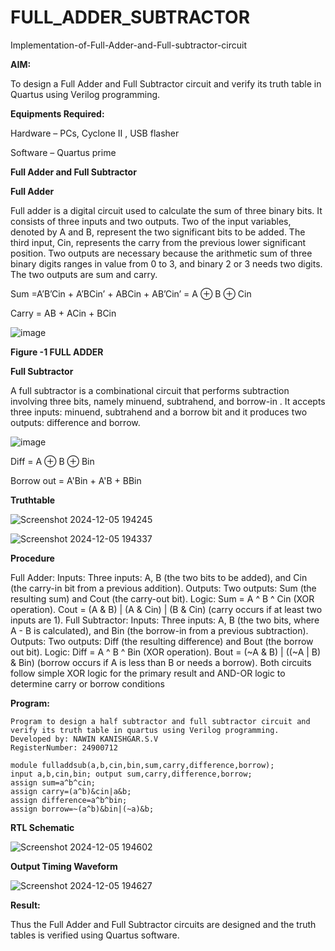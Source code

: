 # FULL_ADDER_SUBTRACTOR

Implementation-of-Full-Adder-and-Full-subtractor-circuit

**AIM:**

To design a Full Adder and Full Subtractor circuit and verify its truth table in Quartus using Verilog programming.

**Equipments Required:**

Hardware – PCs, Cyclone II , USB flasher

Software – Quartus prime

**Full Adder and Full Subtractor**

**Full Adder**

Full adder is a digital circuit used to calculate the sum of three binary bits. It consists of three inputs and two outputs. Two of the input variables, denoted by A and B, represent the two significant bits to be added. The third input, Cin, represents the carry from the previous lower significant position. Two outputs are necessary because the arithmetic sum of three binary digits ranges in value from 0 to 3, and binary 2 or 3 needs two digits. The two outputs are sum and carry.

Sum =A’B’Cin + A’BCin’ + ABCin + AB’Cin’ = A ⊕ B ⊕ Cin 

Carry = AB + ACin + BCin

![image](https://github.com/naavaneetha/FULL_ADDER_SUBTRACTOR/assets/154305477/0f30ba51-5ffb-4198-845f-18e054f675e7)

**Figure -1 FULL ADDER**

**Full Subtractor**

A full subtractor is a combinational circuit that performs subtraction involving three bits, namely minuend, subtrahend, and borrow-in . It accepts three inputs: minuend, subtrahend and a borrow bit and it produces two outputs: difference and borrow.

![image](https://github.com/naavaneetha/FULL_ADDER_SUBTRACTOR/assets/154305477/02b24f51-ab51-4304-9ad6-7b81ffc1ead5)

Diff = A ⊕ B ⊕ Bin 

Borrow out = A'Bin + A'B + BBin

**Truthtable**

![Screenshot 2024-12-05 194245](https://github.com/user-attachments/assets/f8aecc00-0d36-40d2-82e9-4dbfaad40e7f)

![Screenshot 2024-12-05 194337](https://github.com/user-attachments/assets/f327b577-b9b0-4502-8ebe-8542d064f1a2)


**Procedure**

Full Adder: Inputs: Three inputs: A, B (the two bits to be added), and Cin (the carry-in bit from a
previous addition). Outputs: Two outputs: Sum (the resulting sum) and Cout (the carry-out bit).
Logic: Sum = A ^ B ^ Cin (XOR operation). Cout = (A & B) | (A & Cin) | (B & Cin) (carry occurs if at
least two inputs are 1).
Full Subtractor: Inputs: Three inputs: A, B (the two bits, where A - B is calculated), and Bin (the
borrow-in from a previous subtraction). Outputs: Two outputs: Diff (the resulting difference) and
Bout (the borrow out bit). Logic: Diff = A ^ B ^ Bin (XOR operation). Bout = (~A & B) | ((~A | B) &
Bin) (borrow occurs if A is less than B or needs a borrow). Both circuits follow simple XOR logic for
the primary result and AND-OR logic to determine carry or borrow conditions

**Program:**

```
Program to design a half subtractor and full subtractor circuit and verify its truth table in quartus using Verilog programming.
Developed by: NAWIN KANISHGAR.S.V
RegisterNumber: 24900712
 ```
```
module fulladdsub(a,b,cin,bin,sum,carry,difference,borrow);
input a,b,cin,bin; output sum,carry,difference,borrow;
assign sum=a^b^cin;
assign carry=(a^b)&cin|a&b;
assign difference=a^b^bin;
assign borrow=~(a^b)&bin|(~a)&b;
```

**RTL Schematic**

![Screenshot 2024-12-05 194602](https://github.com/user-attachments/assets/9a53d4ee-c70d-41f4-92a4-068f7e132058)

**Output Timing Waveform**

![Screenshot 2024-12-05 194627](https://github.com/user-attachments/assets/424ca0d2-6a3d-42b3-8048-54ffdb44e11e)

**Result:**

Thus the Full Adder and Full Subtractor circuits are designed and the truth tables is verified using Quartus software.
